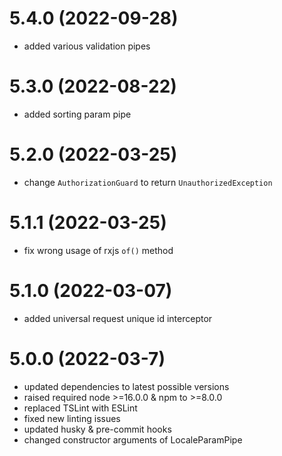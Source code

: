 <a name="5.4.0"></a>
# 5.4.0 (2022-09-28)
- added various validation pipes

<a name="5.3.0"></a>
# 5.3.0 (2022-08-22)
- added sorting param pipe

<a name="5.2.0"></a>
# 5.2.0 (2022-03-25)
- change `AuthorizationGuard` to return `UnauthorizedException`

<a name="5.1.1"></a>
# 5.1.1 (2022-03-25)
- fix wrong usage of rxjs `of()` method

<a name="5.1.0"></a>
# 5.1.0 (2022-03-07)
- added universal request unique id interceptor

<a name="5.0.0"></a>
# 5.0.0 (2022-03-7)
- updated dependencies to latest possible versions
- raised required node >=16.0.0 & npm to >=8.0.0
- replaced TSLint with ESLint
- fixed new linting issues
- updated husky & pre-commit hooks
- changed constructor arguments of LocaleParamPipe
